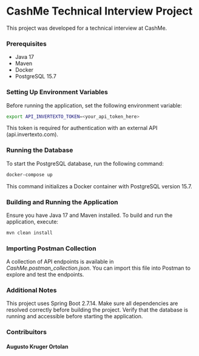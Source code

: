 # CashMe Technical Interview Project
This project was developed for a technical interview at CashMe.

### Prerequisites
* Java 17
* Maven
* Docker
* PostgreSQL 15.7

### Setting Up Environment Variables
Before running the application, set the following environment variable:

```bash
export API_INVERTEXTO_TOKEN=<your_api_token_here>
```
This token is required for authentication with an external API (api.invertexto.com).

### Running the Database
To start the PostgreSQL database, run the following command:

```bash
docker-compose up
```
This command initializes a Docker container with PostgreSQL version 15.7.

### Building and Running the Application
Ensure you have Java 17 and Maven installed. To build and run the application, execute:

```bash
mvn clean install
```

### Importing Postman Collection
A collection of API endpoints is available in *CashMe.postman_collection.json*. You can import this file into Postman to explore and test the endpoints.

### Additional Notes
This project uses Spring Boot 2.7.14.
Make sure all dependencies are resolved correctly before building the project.
Verify that the database is running and accessible before starting the application.

### Contribuitors
#### Augusto Kruger Ortolan
